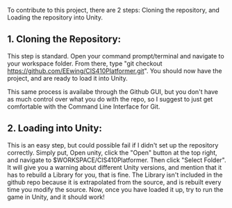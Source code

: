 To contribute to this project, there are 2 steps: Cloning the repository, and Loading the repository into Unity.

## 1. Cloning the Repository:
This step is standard. Open your command prompt/terminal and navigate to your workspace folder. 
From there, type "git checkout https://github.com/EEwing/CIS410Platformer.git".
You should now have the project, and are ready to load it into Unity.

This same process is availabe through the Github GUI, but you don't have as much control over what you do with the repo,
so I suggest to just get comfortable with the Command Line Interface for Git.

## 2. Loading into Unity:
This is an easy step, but could possible fail if I didn't set up the repository correctly.
Simply put, Open unity, click the "Open" button at the top right, and navigate to $WORKSPACE/CIS410Platformer. Then click "Select Folder".
It will give you a warning about different Unity versions, and mention that it has to rebuild a Library for you, that is fine.
The Library isn't included in the github repo because it is extrapolated from the source, and is rebuilt every time you modify the source.
Now, once you have loaded it up, try to run the game in Unity, and it should work!
